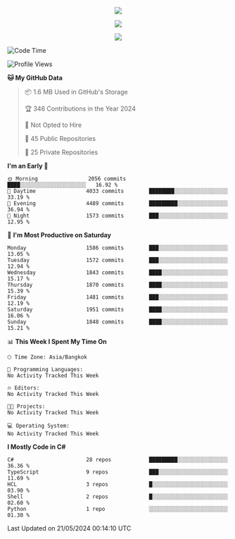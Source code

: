 <p align="center">
  <a href="say-hi.gif"> 
    <img align="center" src="say-hi.gif"/>
  </a>
</p>
<p align="center">
  <a href="https://github.com/htthinh1999">
    <img align="center" src="https://github-readme-stats-kappa-pink.vercel.app/api?username=htthinh1999&show_icons=true&count_private=true&theme=dracula"/>
  </a>
</p>
<p align="center">
  <a href="https://github.com/htthinh1999">
    <img src="https://github-readme-stats-kappa-pink.vercel.app/api/top-langs/?username=htthinh1999&layout=compact&langs_count=6&count_private=true&hide=tsql,hlsl,glsl,shaderlab&theme=dracula"/>
  </a>
</p>

<!--START_SECTION:waka-->
![Code Time](http://img.shields.io/badge/Code%20Time-0%20secs-blue)

![Profile Views](http://img.shields.io/badge/Profile%20Views-0-blue)

**🐱 My GitHub Data** 

> 📦 1.6 MB Used in GitHub's Storage 
 > 
> 🏆 346 Contributions in the Year 2024
 > 
> 🚫 Not Opted to Hire
 > 
> 📜 45 Public Repositories 
 > 
> 🔑 25 Private Repositories 
 > 
**I'm an Early 🐤** 

```text
🌞 Morning                2056 commits        ████░░░░░░░░░░░░░░░░░░░░░   16.92 % 
🌆 Daytime                4033 commits        ████████░░░░░░░░░░░░░░░░░   33.19 % 
🌃 Evening                4489 commits        █████████░░░░░░░░░░░░░░░░   36.94 % 
🌙 Night                  1573 commits        ███░░░░░░░░░░░░░░░░░░░░░░   12.95 % 
```
📅 **I'm Most Productive on Saturday** 

```text
Monday                   1586 commits        ███░░░░░░░░░░░░░░░░░░░░░░   13.05 % 
Tuesday                  1572 commits        ███░░░░░░░░░░░░░░░░░░░░░░   12.94 % 
Wednesday                1843 commits        ████░░░░░░░░░░░░░░░░░░░░░   15.17 % 
Thursday                 1870 commits        ████░░░░░░░░░░░░░░░░░░░░░   15.39 % 
Friday                   1481 commits        ███░░░░░░░░░░░░░░░░░░░░░░   12.19 % 
Saturday                 1951 commits        ████░░░░░░░░░░░░░░░░░░░░░   16.06 % 
Sunday                   1848 commits        ████░░░░░░░░░░░░░░░░░░░░░   15.21 % 
```


📊 **This Week I Spent My Time On** 

```text
🕑︎ Time Zone: Asia/Bangkok

💬 Programming Languages: 
No Activity Tracked This Week

🔥 Editors: 
No Activity Tracked This Week

🐱‍💻 Projects: 
No Activity Tracked This Week

💻 Operating System: 
No Activity Tracked This Week
```

**I Mostly Code in C#** 

```text
C#                       28 repos            █████████░░░░░░░░░░░░░░░░   36.36 % 
TypeScript               9 repos             ███░░░░░░░░░░░░░░░░░░░░░░   11.69 % 
HCL                      3 repos             █░░░░░░░░░░░░░░░░░░░░░░░░   03.90 % 
Shell                    2 repos             █░░░░░░░░░░░░░░░░░░░░░░░░   02.60 % 
Python                   1 repo              ░░░░░░░░░░░░░░░░░░░░░░░░░   01.30 % 
```




 Last Updated on 21/05/2024 00:14:10 UTC
<!--END_SECTION:waka-->
